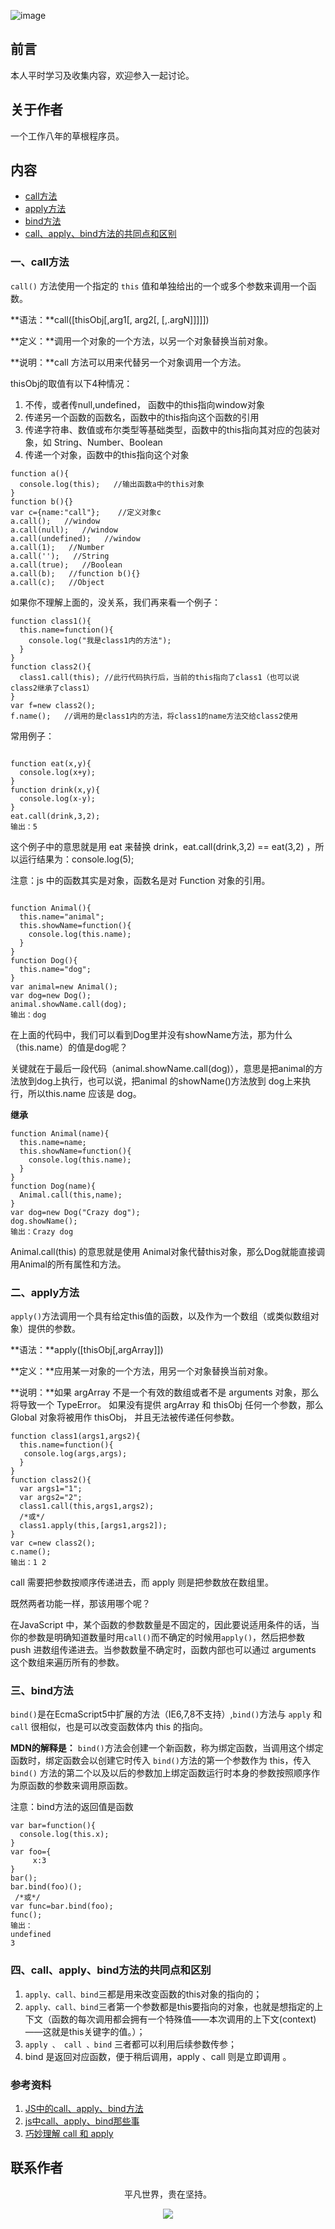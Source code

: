 ![image](../img/timg.jpg)
<br>

## 前言

本人平时学习及收集内容，欢迎参入一起讨论。

## 关于作者

一个工作八年的草根程序员。

## 内容

- [call方法](#一call方法)
- [apply方法](#二apply方法)
- [bind方法](#三bind方法)
- [call、apply、bind方法的共同点和区别](#四callapplybind方法的共同点和区别)

### 一、call方法

`call()` 方法使用一个指定的 `this` 值和单独给出的一个或多个参数来调用一个函数。

**语法：**call([thisObj[,arg1[, arg2[, [,.argN]]]]]) 

**定义：**调用一个对象的一个方法，以另一个对象替换当前对象。

**说明：**call 方法可以用来代替另一个对象调用一个方法。

thisObj的取值有以下4种情况：

1. 不传，或者传null,undefined， 函数中的this指向window对象
2. 传递另一个函数的函数名，函数中的this指向这个函数的引用
3. 传递字符串、数值或布尔类型等基础类型，函数中的this指向其对应的包装对象，如 String、Number、Boolean
4. 传递一个对象，函数中的this指向这个对象

```
function a(){   
  console.log(this);   //输出函数a中的this对象
}      
function b(){}       
var c={name:"call"};    //定义对象c  
a.call();   //window
a.call(null);   //window
a.call(undefined);   //window
a.call(1);   //Number
a.call('');   //String
a.call(true);   //Boolean
a.call(b);   //function b(){}
a.call(c);   //Object
```

如果你不理解上面的，没关系，我们再来看一个例子：

```
function class1(){   
  this.name=function(){   
    console.log("我是class1内的方法");   
  }   
}   
function class2(){ 
  class1.call(this); //此行代码执行后，当前的this指向了class1（也可以说class2继承了class1）   
}   
var f=new class2();   
f.name();   //调用的是class1内的方法，将class1的name方法交给class2使用

```

常用例子：

```

function eat(x,y){   
  console.log(x+y);   
}   
function drink(x,y){   
  console.log(x-y);   
}   
eat.call(drink,3,2);
输出：5

```

这个例子中的意思就是用 eat 来替换 drink，eat.call(drink,3,2) == eat(3,2) ，所以运行结果为：console.log(5);

注意：js 中的函数其实是对象，函数名是对 Function 对象的引用。

```

function Animal(){   
  this.name="animal";   
  this.showName=function(){   
    console.log(this.name);   
  }   
}   
function Dog(){   
  this.name="dog";   
}   
var animal=new Animal();   
var dog=new Dog();       
animal.showName.call(dog);
输出：dog

```

在上面的代码中，我们可以看到Dog里并没有showName方法，那为什么（this.name）的值是dog呢？

关键就在于最后一段代码（animal.showName.call(dog)），意思是把animal的方法放到dog上执行，也可以说，把animal 的showName()方法放到 dog上来执行，所以this.name 应该是 dog。

**继承**

```
function Animal(name){   
  this.name=name;   
  this.showName=function(){   
    console.log(this.name);   
  }   
}   
function Dog(name){   
  Animal.call(this,name);   
}   
var dog=new Dog("Crazy dog");   
dog.showName();
输出：Crazy dog

```

Animal.call(this) 的意思就是使用 Animal对象代替this对象，那么Dog就能直接调用Animal的所有属性和方法。

### 二、apply方法

`apply()`方法调用一个具有给定this值的函数，以及作为一个数组（或类似数组对象）提供的参数。

**语法：**apply([thisObj[,argArray]])

**定义：**应用某一对象的一个方法，用另一个对象替换当前对象。

**说明：**如果 argArray 不是一个有效的数组或者不是 arguments 对象，那么将导致一个 TypeError。
如果没有提供 argArray 和 thisObj 任何一个参数，那么 Global 对象将被用作 thisObj， 并且无法被传递任何参数。

```
function class1(args1,args2){       
  this.name=function(){      
   console.log(args,args);      
  }     
}     
function class2(){    
  var args1="1";
  var args2="2";
  class1.call(this,args1,args2);  
  /*或*/
  class1.apply(this,[args1,args2]);
}
var c=new class2();   
c.name();
输出：1 2

```

call 需要把参数按顺序传递进去，而 apply 则是把参数放在数组里。

既然两者功能一样，那该用哪个呢？

在JavaScript 中，某个函数的参数数量是不固定的，因此要说适用条件的话，当你的参数是明确知道数量时用`call()`而不确定的时候用`apply()`，然后把参数 push 进数组传递进去。当参数数量不确定时，函数内部也可以通过 arguments 这个数组来遍历所有的参数。

### 三、bind方法

`bind()`是在EcmaScript5中扩展的方法（IE6,7,8不支持）,`bind()`方法与 `apply` 和 `call` 很相似，也是可以改变函数体内 this 的指向。

**MDN的解释是：** `bind()`方法会创建一个新函数，称为绑定函数，当调用这个绑定函数时，绑定函数会以创建它时传入 `bind()`方法的第一个参数作为 this，传入 `bind()` 方法的第二个以及以后的参数加上绑定函数运行时本身的参数按照顺序作为原函数的参数来调用原函数。

注意：bind方法的返回值是函数

```
var bar=function(){   
  console.log(this.x);   
}
var foo={ 
     x:3   
}   
bar();  
bar.bind(foo)();
 /*或*/
var func=bar.bind(foo);   
func();
输出：
undefined
3

```

### 四、call、apply、bind方法的共同点和区别

1. `apply、call、bind`三都是用来改变函数的this对象的指向的；
2. `apply、call、bind`三者第一个参数都是this要指向的对象，也就是想指定的上下文（函数的每次调用都会拥有一个特殊值——本次调用的上下文(context)——这就是this关键字的值。）；
3. `apply 、 call 、bind` 三者都可以利用后续参数传参；
4. bind 是返回对应函数，便于稍后调用，apply 、call 则是立即调用 。

### 参考资料

1. [JS中的call、apply、bind方法](http://ghmagical.com/article/page/id/UPLfoGI9vJ91)
2. [js中call、apply、bind那些事](https://qianlongo.github.io/2016/04/26/js%E4%B8%ADcall%E3%80%81apply%E3%80%81bind%E9%82%A3%E4%BA%9B%E4%BA%8B/#more)
3. [巧妙理解 call 和 apply](https://juejin.im/post/59019f9fa22b9d0065c51ef8)

## 联系作者

<div align="center">
    <p>
        平凡世界，贵在坚持。
    </p>
    <img src="../img/contact.png" />
</div>
